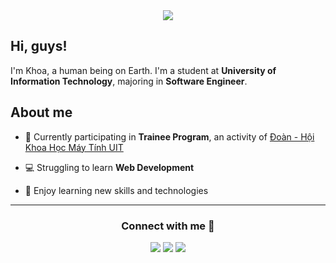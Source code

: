 <div align="center">
  <img src="https://miro.medium.com/max/640/1*mr7WXw8tgpMhqugKP2WhrA.gif" align="center" />
</div>

<h2>Hi, guys!</h2>

I'm Khoa, a human being on Earth. I'm a student at **University of Information Technology**, majoring in **Software Engineer**.

<h2>About me</h2>

- 🐬 Currently participating in **Trainee Program**, an activity of [Đoàn - Hội Khoa Học Máy Tính UIT](https://www.facebook.com/DoanHoiKHMT?mibextid=LQQJ4d)

- 💻 Struggling to learn **Web Development**

- 🌱 Enjoy learning new skills and technologies

<div align="center">

---

<h3>Connect with me 🤝</h3>

<a href="https://www.facebook.com/profile.php?id=100009336035560"><img src="https://img.shields.io/badge/Lê Khoa-%231877F2.svg?style=for-the-badge&logo=Facebook&logoColor=white"></a>
<a href="https://mail.google.com/mail/u/0/#inbox?compose=CllgCJTJnRkGnlHGHzFkQsJFQpjvKSGHrgwkXQfTQvxSTnhQzDpSGRXsrZxHbfQRKmQhkRcNlDV"><img src="https://img.shields.io/badge/Lê Văn Anh Khoa-D14836?style=for-the-badge&logo=gmail&logoColor=white"></a>
<a href="https://www.linkedin.com/in/l%C3%AA-v%C4%83n-anh-khoa-1666b4254/"><img src="https://img.shields.io/badge/Lê Văn Anh Khoa-%230077B5.svg?style=for-the-badge&logo=linkedin&logoColor=white"></a>

</div>
